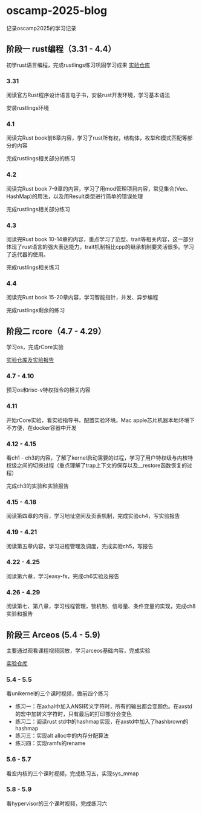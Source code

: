 # oscamp-2025-blog
记录oscamp2025的学习记录

## 阶段一 rust编程（3.31 - 4.4）
初学rust语言编程，完成rustlings练习巩固学习成果
[实验仓库](https://github.com/LearningOS/2025s-rustling-kangrali)

### 3.31
阅读官方Rust程序设计语言电子书，安装rust开发环境，学习基本语法

安装rustlings环境

### 4.1
阅读完Rust book前6章内容，学习了rust所有权，结构体，枚举和模式匹配等部分的内容

完成rustlings相关部分的练习

### 4.2
阅读完Rust book 7-9章的内容，学习了用mod管理项目内容，常见集合(Vec、HashMap)的用法，以及用Result类型进行简单的错误处理

完成rustlings相关部分练习

### 4.3
阅读完Rust book 10-14章的内容，重点学习了范型、trait等相关内容，这一部分体现了rust语言的强大表达能力，trait机制相比cpp的继承机制要灵活很多。学习了迭代器的使用。

完成rustlings相关练习

### 4.4
阅读完Rust book 15-20章内容，学习智能指针，并发、异步编程

完成rustlings剩余的练习

## 阶段二 rcore（4.7 - 4.29）
学习os，完成rCore实验

[实验仓库及实验报告](https://github.com/LearningOS/2025s-rcore-kangrali)

### 4.7 - 4.10
预习os和risc-v特权指令的相关内容

### 4.11
开始rCore实验，看实验指导书，配置实验环境。Mac apple芯片机器本地环境下不方便，在docker容器中开发

### 4.12 - 4.15
看ch1 - ch3的内容，了解了kernel启动需要的过程，学习了用户特权级与内核特权级之间的切换过程（重点理解了trap上下文的保存以及__restore函数恢复的过程）

完成ch3的实验和实验报告

### 4.15 - 4.18
阅读第四章的内容，学习地址空间及页表机制，完成实验ch4，写实验报告

### 4.19 - 4.21
阅读第五章内容，学习进程管理及调度，完成实验ch5，写报告

### 4.22 - 4.25
阅读第六章，学习easy-fs，完成ch6实验及报告

### 4.26 - 4.29
阅读第七、第八章，学习线程管理，锁机制、信号量、条件变量的实现，完成ch8实验和报告

## 阶段三 Arceos (5.4 - 5.9)
主要通过观看课程视频回放，学习arceos基础内容，完成实验

[实验仓库](https://github.com/LearningOS/2025s-arceos-kangrali)

### 5.4 - 5.5
看unikernel的三个课时视频，做前四个练习

- 练习一：在axhal中加入ANSI转义字符时，所有的输出都会变颜色。在axstd的宏中加转义字符时，只有最后的打印部分会变色
- 练习二：阅读rust std中的hashmap实现，在axstd中加入了hashbrown的hashmap
- 练习三：实现alt alloc中的内存分配算法
- 练习四：实现ramfs的rename

### 5.6 - 5.7
看宏内核的三个课时视频，完成练习五，实现sys_mmap

### 5.8 - 5.9
看hypervisor的三个课时视频，完成练习六
